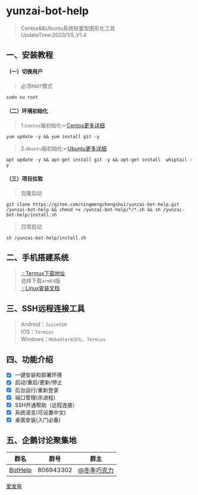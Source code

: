 # yunzai-bot-help   
>Centos&&Ubuntu系统轻量型图形化工具     
UpdateTime:2023/1/5_V1.4 
## 一、安装教程 
#### （一）切换用户
>必须`ROOT`模式
```
sudo su root      
```
#### （二）环境初始化
>1.`Centos`版初始化☞[Centos更多详细](https://gitee.com/ningmengchongshui/yunzai-bot-help/blob/main/centos/README.md)
```
yum update -y && yum install git -y    
```
>2.`Ubuntu`版初始化☞[Ubuntu更多详细](https://gitee.com/ningmengchongshui/yunzai-bot-help/blob/main/ubuntu/README.md)  
```
apt update -y && apt-get install git -y && apt-get install  whiptail -y
``` 
#### （三）项目拉取
>克隆启动
```
git clone https://gitee.com/ningmengchongshui/yunzai-bot-help.git  /yunzai-bot-help && chmod +x /yunzai-bot-help/*/*.sh && sh /yunzai-bot-help/install.sh
```
>日常启动
```
sh /yunzai-bot-help/install.sh
```
## 二、手机搭建系统
>[☞Termux下载地址](https://github.com/termux/termux-app/releases)     
>选择下载`arm64`版    
>[☞Linux安装文档](https://gitee.com/ningmengchongshui/yunzai-bot-help/blob/main/debian/README.md)

## 三、SSH远程连接工具    
> Android：`JuiceSSH`         
> IOS：`Termius`     
> Windows：`MobaXterm汉化`、`Termius`    
## 四、功能介绍    
- [x]  一键安装和部署环境     
- [x] 启动/重启/更新/停止
- [x] 后台运行/重新登录  
- [x] 端口管理(杀进程)    
- [x] SSH开通帮助（远程连接）   
- [x] 系统语言(可设置中文)   
- [x] 桌面安装(入门必备)      
## 五、企鹅讨论聚集地      
群名  | 群号  |  群主 
------------- | -------------  | -------------    
| [BotHelp](https://afdian.net/a/WinterChocolates) | 806943302 | [@冬季巧克力](https://gitee.com/djqkl_znje) | 

[爱发电](https://afdian.net/a/WinterChocolates)    
